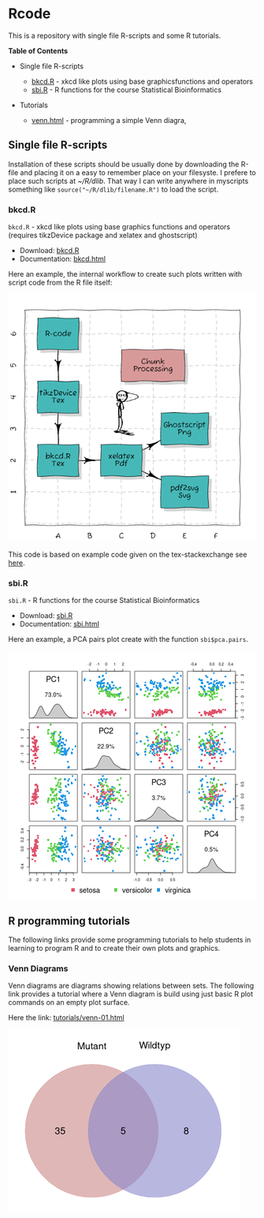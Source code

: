 # Rcode

This is a repository with single file R-scripts and some R tutorials.

**Table of Contents**

* Single file R-scripts
    * [bkcd.R](#bkcd)  - xkcd like plots using base graphicsfunctions and operators
    * [sbi.R](#sbi)  - R functions for the course Statistical Bioinformatics

* Tutorials
    * [venn.html](#venn) - programming a simple Venn diagra,
    
## Single file R-scripts
  
Installation of these scripts should be usually done by downloading the R-file
and placing it on a easy to remember place on your filesyste. I prefere to
place such scripts at *~/R/dlib*. That way I can write anywhere in myscripts
something like `source("~/R/dlib/filename.R")` to load the script.


### bkcd.R
<a name="bkcd"> </a>

`bkcd.R`  - xkcd like plots using base graphics functions and operators (requires tikzDevice package and xelatex and ghostscript)

* Download: [bkcd.R](https://raw.githubusercontent.com/mittelmark/Rcode/main/bkcd/bkcd.R)
* Documentation: [bkcd.html](https://htmlpreview.github.io/?https://github.com/mittelmark/Rcode/blob/master/bkcd/bkcd.html)

Here an example, the internal workflow to create such plots written with script code from the R file itself:

![](bkcd/tikz-flowchart.png)

This code is based on example code given on the tex-stackexchange see [here](https://tex.stackexchange.com/questions/74878/create-xkcd-style-diagram-in-tex).

### sbi.R
<a name="sbi"> </a>

`sbi.R`  - R functions for the course Statistical Bioinformatics

* Download: [sbi.R](https://raw.githubusercontent.com/mittelmark/Rcode/main/sbi/sbi.R)
* Documentation: [sbi.html](https://htmlpreview.github.io/?https://github.com/mittelmark/Rcode/blob/master/sbi/sbi.html)

Here an example, a PCA pairs plot create with the function `sbi$pca.pairs`.

![](sbi/pca.png)

## R programming tutorials

The following links provide some programming tutorials to help students in
learning to program R and to create their own plots and graphics.

### Venn Diagrams
<a name="venn"> </a>

Venn diagrams are diagrams showing relations between sets. The following link provides a tutorial where 
a Venn diagram is build using just basic R plot commands on an empty plot surface. 

Here the link: [tutorials/venn-01.html](https://htmlpreview.github.io/?https://github.com/mittelmark/Rcode/blob/master/tutorials/venn-01.html)

![](tutorials/venn-01.png)
